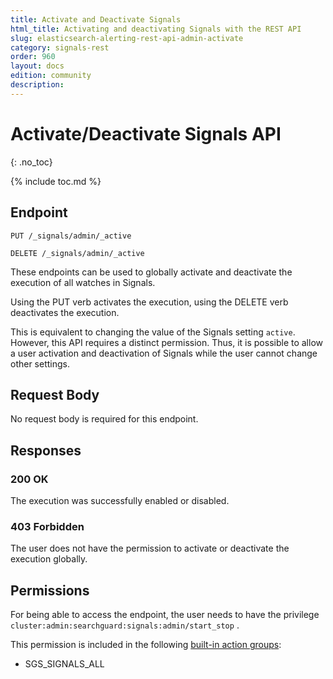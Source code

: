 ```yaml
---
title: Activate and Deactivate Signals
html_title: Activating and deactivating Signals with the REST API
slug: elasticsearch-alerting-rest-api-admin-activate
category: signals-rest
order: 960
layout: docs
edition: community
description: 
---
```


<!--- Copyright 2020 floragunn GmbH -->

# Activate/Deactivate Signals API
{: .no_toc}

{% include toc.md %}


## Endpoint

```
PUT /_signals/admin/_active
```

```
DELETE /_signals/admin/_active
```

These endpoints can be used to globally activate and deactivate the execution of all watches in Signals. 

Using the PUT verb activates the execution, using the DELETE verb deactivates the execution.

This is equivalent to changing the value of the Signals setting `active`. However, this API requires a distinct permission. Thus, it is possible to allow a user activation and deactivation of Signals while the user cannot change other settings.

## Request Body

No request body is required for this endpoint.

## Responses

### 200 OK

The execution was successfully enabled or disabled.

### 403 Forbidden

The user does not have the permission to activate or deactivate the execution globally. 

## Permissions

For being able to access the endpoint, the user needs to have the privilege `cluster:admin:searchguard:signals:admin/start_stop` .

This permission is included in the following [built-in action groups](security_permissions.md):

* SGS\_SIGNALS\_ALL
